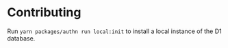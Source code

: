 # Contributing

Run `yarn packages/authn run local:init` to install a local instance of the D1
database.

